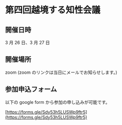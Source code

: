 # 第四回越境する知性会議

## 開催日時

3 月 26 日、3 月 27 日

## 開催場所

zoom (zoom のリンクは当日にメールでお知らせします。)

## 参加申込フォーム

以下の google form から参加の申し込みが可能です。

[https://forms.gle/Sdy53h5LUSWp9ftr5](https://forms.gle/Sdy53h5LUSWp9ftr5)
